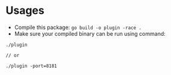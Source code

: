 # Usages

- Compile this package: `go build -o plugin -race .`
- Make sure your compiled binary can be run using command:

```
./plugin

// or 

./plugin -port=8181
```